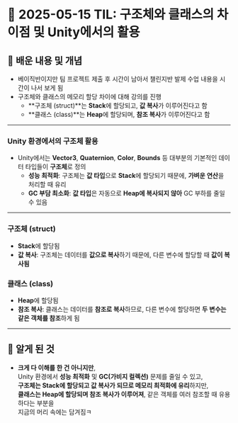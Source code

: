 # 📆 2025-05-15 TIL: 구조체와 클래스의 차이점 및 Unity에서의 활용

## 📝 배운 내용 및 개념
- 베이직반이지만 팀 프로젝트 제출 후 시간이 남아서 챌린지반 발제 수업 내용을 시간이 나서 보게 됨
- 구조체와 클래스의 메모리 할당 차이에 대해 강의를 진행
  - **구조체 (struct)**는 **Stack**에 할당되고, **값 복사**가 이루어진다고 함
  - **클래스 (class)**는 **Heap**에 할당되며, **참조 복사**가 이루어진다고 함

---

### **Unity 환경에서의 구조체 활용**
- Unity에서는 **Vector3**, **Quaternion**, **Color**, **Bounds** 등 대부분의 기본적인 데이터 타입들이 **구조체**로 정의
  - **성능 최적화**: 구조체는 **값 타입**으로 **Stack**에 할당되기 때문에, **가벼운 연산**을 처리할 때 유리
  - **GC 부담 최소화**: **값 타입**은 자동으로 **Heap에 복사되지 않아** GC 부하를 줄일 수 있음

---

### **구조체 (struct)**
- **Stack**에 할당됨
- **값 복사**: 구조체는 데이터를 **값으로 복사**하기 때문에, 다른 변수에 할당할 때 **값이 복사됨**

### **클래스 (class)**
- **Heap**에 할당됨
- **참조 복사**: 클래스는 데이터를 **참조로 복사**하므로, 다른 변수에 할당하면 **두 변수는 같은 객체를 참조**하게 됨

---

## 🧠 알게 된 것
- **크게 다 이해를 한 건 아니지만**,  
Unity 환경에서 **성능 최적화** 및 **GC(가비지 컬렉션)** 문제를 줄일 수 있고,  
**구조체는 Stack에 할당되고 값 복사가 되므로 메모리 최적화에 유리**하지만,  
**클래스는 Heap에 할당되며 참조 복사가 이루어져**, 같은 객체를 여러 참조할 때 유용하다는 부분을  
지금의 머리 속에는 담겨짐ㅋ
